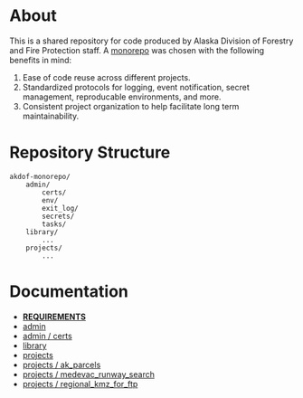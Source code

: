 # About
This is a shared repository for code produced by Alaska Division of Forestry and Fire Protection staff. A [monorepo](https://en.wikipedia.org/wiki/Monorepo) was chosen with the following benefits in mind:
1. Ease of code reuse across different projects.
2. Standardized protocols for logging, event notification, secret management, reproducable environments, and more.
3. Consistent project organization to help facilitate long term maintainability.

# Repository Structure
```
akdof-monorepo/
	admin/
		certs/
		env/
		exit_log/
		secrets/
		tasks/
	library/
		...
	projects/
		...
```

# Documentation
- [**REQUIREMENTS**](REQUIREMENTS.md)
- [admin](admin/README.md)
- [admin / certs](admin/certs/README.md)
- [library](library/README.md)
- [projects](projects/README.md)
- [projects / ak_parcels](projects/ak_parcels/README.md) 
- [projects / medevac_runway_search](projects/medevac_runway_search/README.md)
- [projects / regional_kmz_for_ftp](projects/regional_kmz_for_ftp/README.md)